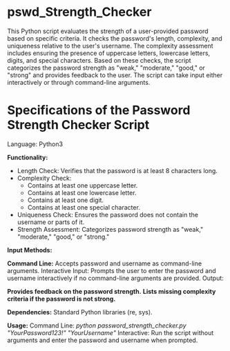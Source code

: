 # pswd_Strength_Checker
This Python script evaluates the strength of a user-provided password based on specific criteria. It checks the password's length, complexity, and uniqueness relative to the user's username. The complexity assessment includes ensuring the presence of uppercase letters, lowercase letters, digits, and special characters. Based on these checks, the script categorizes the password strength as "weak," "moderate," "good," or "strong" and provides feedback to the user. The script can take input either interactively or through command-line arguments.

# Specifications of the Password Strength Checker Script

Language: Python3

__Functionality:__

* Length Check: Verifies that the password is at least 8 characters long.
* Complexity Check:
   * Contains at least one uppercase letter.
   * Contains at least one lowercase letter.
   * Contains at least one digit.
   * Contains at least one special character.
* Uniqueness Check: Ensures the password does not contain the username or parts of it.
* Strength Assessment: Categorizes password strength as "weak," "moderate," "good," or "strong."

**Input Methods:**

**Command Line:** Accepts password and username as command-line arguments.
Interactive Input: Prompts the user to enter the password and username interactively if no command-line arguments are provided.
Output:

**Provides feedback on the password strength.**
**Lists missing complexity criteria if the password is not strong.**

**Dependencies:**
Standard Python libraries (re, sys).

**Usage:**
Command Line: _python password_strength_checker.py "YourPassword123!" "YourUsername"_
Interactive: Run the script without arguments and enter the password and username when prompted.
